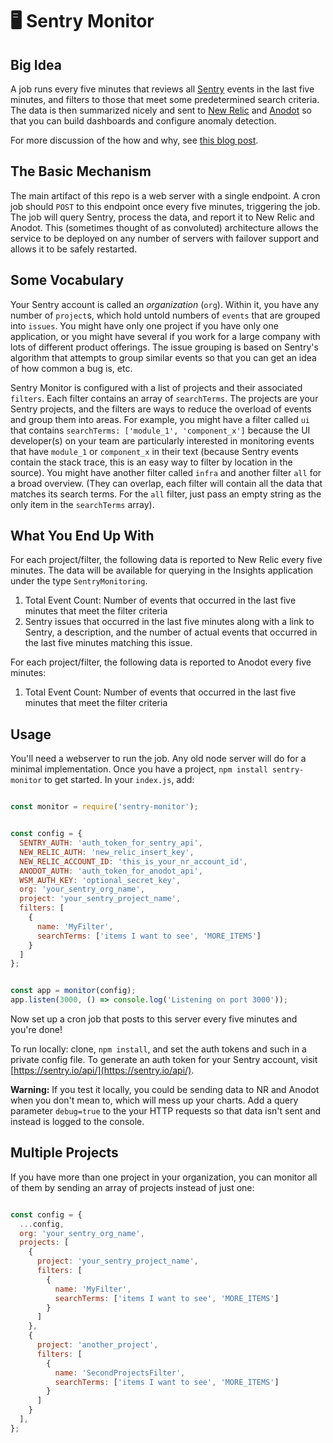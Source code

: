 # 🖥 Sentry Monitor

## Big Idea

A job runs every five minutes that reviews all [Sentry](https://sentry.io) events in the last five minutes, and filters to those that meet 
some predetermined search criteria. 
The data is then summarized nicely and sent to [New Relic](https://newrelic.com) and [Anodot](https://anodot.com) so that you can build dashboards and configure anomaly detection.

For more discussion of the how and why, see [this blog post](http://www.aarongreenwald.com/blog/sentry-new-relic-anodot-integration). 

## The Basic Mechanism

The main artifact of this repo is a web server with a single endpoint. A cron job should `POST` to this endpoint
once every five minutes, triggering the job. The job will query Sentry, process the data, and report it to New Relic and Anodot. This (sometimes thought of as convoluted) architecture allows the service to be deployed on any number of servers with failover 
support and allows it to be safely restarted.

## Some Vocabulary

Your Sentry account is called an *organization* (`org`). Within it, you have any number of `project`s, which hold untold numbers of `events` that are grouped into `issues`. You might have only one project if you have only one application, or you might have several if you work for a large company with lots of different product offerings. The issue grouping is based on Sentry's algorithm that attempts to group similar events so that you can get an idea of how common a bug is, etc.

Sentry Monitor is configured with a list of projects and their associated `filters`. Each filter contains an array of `searchTerms`. The projects are your Sentry projects, and the filters are ways to reduce the overload of events and group them into areas. For example, you might have a filter called `ui` that contains `searchTerms: ['module_1', 'component_x']` because the UI developer(s) on your team are particularly interested in monitoring events that have `module_1` or `component_x` in their text (because Sentry events contain the stack trace, this is an easy way to filter by location in the source). You might have another filter called `infra` and another filter `all` for a broad overview. (They can overlap, each filter will contain all the data that matches its search terms. For the `all` filter, just pass an empty string as the only item in the `searchTerms` array). 

## What You End Up With 

For each project/filter, the following data is reported to New Relic every five minutes. The data will be available for querying in the Insights application under the type `SentryMonitoring`.

1. Total Event Count: Number of events that occurred in the last five minutes that meet the filter criteria
1. Sentry issues that occurred in the last five minutes
along with a link to Sentry, a description, and the number of actual events that occurred in the last five minutes matching this issue.

For each project/filter, the following data is reported to Anodot every five minutes:

1. Total Event Count: Number of events that occurred in the last five minutes that meet the filter criteria

## Usage

You'll need a webserver to run the job. Any old node server will do for a minimal implementation. 
Once you have a project, `npm install sentry-monitor` to get started. In your `index.js`, add:

```js

const monitor = require('sentry-monitor');


const config = {
  SENTRY_AUTH: 'auth_token_for_sentry_api',
  NEW_RELIC_AUTH: 'new_relic_insert_key',
  NEW_RELIC_ACCOUNT_ID: 'this_is_your_nr_account_id',
  ANODOT_AUTH: 'auth_token_for_anodot_api',
  WSM_AUTH_KEY: 'optional_secret_key',
  org: 'your_sentry_org_name',
  project: 'your_sentry_project_name',
  filters: [
    {
      name: 'MyFilter',
      searchTerms: ['items I want to see', 'MORE_ITEMS']
    }
  ]
};


const app = monitor(config);
app.listen(3000, () => console.log('Listening on port 3000'));


```

Now set up a cron job that posts to this server every five minutes and you're done! 

To run locally: clone, `npm install`, and set the auth tokens and such in a private config file. 
To generate an auth token for your Sentry account, visit [https://sentry.io/api/](https://sentry.io/api/). 

**Warning:** If you test it locally, you could be sending data to NR and Anodot when you don't mean to, which will mess up 
your charts. Add a query parameter `debug=true` to the your HTTP requests so that data isn't sent and instead is logged to the console.

## Multiple Projects

If you have more than one project in your organization, you can monitor all of them by sending an array of projects
instead of just one: 

```js

const config = {
  ...config,
  org: 'your_sentry_org_name',
  projects: [
    {
      project: 'your_sentry_project_name',
      filters: [
        {
          name: 'MyFilter',
          searchTerms: ['items I want to see', 'MORE_ITEMS']
        }
      ]
    },
    {
      project: 'another_project',
      filters: [
        {
          name: 'SecondProjectsFilter',
          searchTerms: ['items I want to see', 'MORE_ITEMS']
        }
      ]
    }
  ],
};

```

